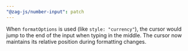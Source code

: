 ```yaml
---
"@zag-js/number-input": patch
---
```


When `formatOptions` is used (like `style: "currency"`), the cursor would jump to the end of the input when typing in
the middle. The cursor now maintains its relative position during formatting changes.
